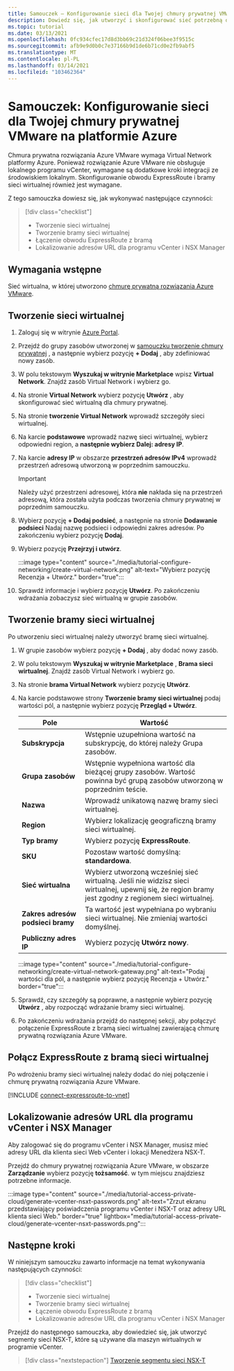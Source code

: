 ```yaml
---
title: Samouczek — Konfigurowanie sieci dla Twojej chmury prywatnej VMware na platformie Azure
description: Dowiedz się, jak utworzyć i skonfigurować sieć potrzebną do wdrożenia chmury prywatnej na platformie Azure
ms.topic: tutorial
ms.date: 03/13/2021
ms.openlocfilehash: 0fc934cfec17d8d3bb69c21d324f06bee3f9515c
ms.sourcegitcommit: afb9e9d0b0c7e37166b9d1de6b71cd0e2fb9abf5
ms.translationtype: MT
ms.contentlocale: pl-PL
ms.lasthandoff: 03/14/2021
ms.locfileid: "103462364"
---
```

# <a name="tutorial-configure-networking-for-your-vmware-private-cloud-in-azure"></a>Samouczek: Konfigurowanie sieci dla Twojej chmury prywatnej VMware na platformie Azure

Chmura prywatna rozwiązania Azure VMware wymaga Virtual Network platformy Azure. Ponieważ rozwiązanie Azure VMware nie obsługuje lokalnego programu vCenter, wymagane są dodatkowe kroki integracji ze środowiskiem lokalnym. Skonfigurowanie obwodu ExpressRoute i bramy sieci wirtualnej również jest wymagane.

Z tego samouczka dowiesz się, jak wykonywać następujące czynności:

> [!div class="checklist"]
> * Tworzenie sieci wirtualnej
> * Tworzenie bramy sieci wirtualnej
> * Łączenie obwodu ExpressRoute z bramą
> * Lokalizowanie adresów URL dla programu vCenter i NSX Manager

## <a name="prerequisites"></a>Wymagania wstępne 
Sieć wirtualna, w której utworzono [chmurę prywatną rozwiązania Azure VMware](tutorial-create-private-cloud.md). 

## <a name="create-a-virtual-network"></a>Tworzenie sieci wirtualnej

1. Zaloguj się w witrynie [Azure Portal](https://portal.azure.com).

1. Przejdź do grupy zasobów utworzonej w [samouczku tworzenie chmury prywatnej](tutorial-create-private-cloud.md) , a następnie wybierz pozycję **+ Dodaj** , aby zdefiniować nowy zasób. 

1. W polu tekstowym **Wyszukaj w witrynie Marketplace** wpisz **Virtual Network**. Znajdź zasób Virtual Network i wybierz go.

1. Na stronie **Virtual Network** wybierz pozycję **Utwórz** , aby skonfigurować sieć wirtualną dla chmury prywatnej.

1. Na stronie **tworzenie Virtual Network** wprowadź szczegóły sieci wirtualnej.

1. Na karcie **podstawowe** wprowadź nazwę sieci wirtualnej, wybierz odpowiedni region, a **następnie wybierz Dalej: adresy IP**.

1. Na karcie **adresy IP** w obszarze **przestrzeń adresów IPv4** wprowadź przestrzeń adresową utworzoną w poprzednim samouczku.

   > [!IMPORTANT]
   > Należy użyć przestrzeni adresowej, która **nie** nakłada się na przestrzeń adresową, która została użyta podczas tworzenia chmury prywatnej w poprzednim samouczku.

1. Wybierz pozycję **+ Dodaj podsieć**, a następnie na stronie **Dodawanie podsieci** Nadaj nazwę podsieci i odpowiedni zakres adresów. Po zakończeniu wybierz pozycję **Dodaj**.

1. Wybierz pozycję **Przejrzyj i utwórz**.

   :::image type="content" source="./media/tutorial-configure-networking/create-virtual-network.png" alt-text="Wybierz pozycję Recenzja + Utwórz." border="true":::

1. Sprawdź informacje i wybierz pozycję **Utwórz**. Po zakończeniu wdrażania zobaczysz sieć wirtualną w grupie zasobów.

## <a name="create-a-virtual-network-gateway"></a>Tworzenie bramy sieci wirtualnej

Po utworzeniu sieci wirtualnej należy utworzyć bramę sieci wirtualnej.

1. W grupie zasobów wybierz pozycję **+ Dodaj** , aby dodać nowy zasób.

1. W polu tekstowym **Wyszukaj w witrynie Marketplace** , **Brama sieci wirtualnej**. Znajdź zasób Virtual Network i wybierz go.

1. Na stronie **brama Virtual Network** wybierz pozycję **Utwórz**.

1. Na karcie podstawowe strony **Tworzenie bramy sieci wirtualnej** podaj wartości pól, a następnie wybierz pozycję **Przegląd + Utwórz**. 

   | Pole | Wartość |
   | --- | --- |
   | **Subskrypcja** | Wstępnie uzupełniona wartość na subskrypcję, do której należy Grupa zasobów. |
   | **Grupa zasobów** | Wstępnie wypełniona wartość dla bieżącej grupy zasobów. Wartość powinna być grupą zasobów utworzoną w poprzednim teście. |
   | **Nazwa** | Wprowadź unikatową nazwę bramy sieci wirtualnej. |
   | **Region** | Wybierz lokalizację geograficzną bramy sieci wirtualnej. |
   | **Typ bramy** | Wybierz pozycję **ExpressRoute**. |
   | **SKU** | Pozostaw wartość domyślną: **standardowa**. |
   | **Sieć wirtualna** | Wybierz utworzoną wcześniej sieć wirtualną. Jeśli nie widzisz sieci wirtualnej, upewnij się, że region bramy jest zgodny z regionem sieci wirtualnej. |
   | **Zakres adresów podsieci bramy** | Ta wartość jest wypełniana po wybraniu sieci wirtualnej. Nie zmieniaj wartości domyślnej. |
   | **Publiczny adres IP** | Wybierz pozycję **Utwórz nowy**. |

   :::image type="content" source="./media/tutorial-configure-networking/create-virtual-network-gateway.png" alt-text="Podaj wartości dla pól, a następnie wybierz pozycję Recenzja + Utwórz." border="true":::

1. Sprawdź, czy szczegóły są poprawne, a następnie wybierz pozycję **Utwórz** , aby rozpocząć wdrażanie bramy sieci wirtualnej. 
1. Po zakończeniu wdrażania przejdź do następnej sekcji, aby połączyć połączenie ExpressRoute z bramą sieci wirtualnej zawierającą chmurę prywatną rozwiązania Azure VMware.

## <a name="connect-expressroute-to-the-virtual-network-gateway"></a>Połącz ExpressRoute z bramą sieci wirtualnej

Po wdrożeniu bramy sieci wirtualnej należy dodać do niej połączenie i chmurę prywatną rozwiązania Azure VMware.

[!INCLUDE [connect-expressroute-to-vnet](includes/connect-expressroute-vnet.md)]


## <a name="locate-the-urls-for-vcenter-and-nsx-manager"></a>Lokalizowanie adresów URL dla programu vCenter i NSX Manager

Aby zalogować się do programu vCenter i NSX Manager, musisz mieć adresy URL dla klienta sieci Web vCenter i lokacji Menedżera NSX-T. 

Przejdź do chmury prywatnej rozwiązania Azure VMware, w obszarze **Zarządzanie** wybierz pozycję **tożsamość**. w tym miejscu znajdziesz potrzebne informacje.

:::image type="content" source="./media/tutorial-access-private-cloud/generate-vcenter-nsxt-passwords.png" alt-text="Zrzut ekranu przedstawiający poświadczenia programu vCenter i NSX-T oraz adresy URL klienta sieci Web." border="true" lightbox="media/tutorial-access-private-cloud/generate-vcenter-nsxt-passwords.png":::

## <a name="next-steps"></a>Następne kroki

W niniejszym samouczku zawarto informacje na temat wykonywania następujących czynności:

> [!div class="checklist"]
> * Tworzenie sieci wirtualnej
> * Tworzenie bramy sieci wirtualnej
> * Łączenie obwodu ExpressRoute z bramą
> * Lokalizowanie adresów URL dla programu vCenter i NSX Manager

Przejdź do następnego samouczka, aby dowiedzieć się, jak utworzyć segmenty sieci NSX-T, które są używane dla maszyn wirtualnych w programie vCenter.

> [!div class="nextstepaction"]
> [Tworzenie segmentu sieci NSX-T](tutorial-nsx-t-network-segment.md)